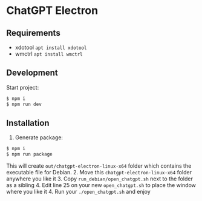 # ChatGPT Electron

## Requirements

- xdotool `apt install xdotool`
- wmctrl `apt install wmctrl`

## Development

Start project:

```sh
$ npm i
$ npm run dev
```

## Installation

1. Generate package:
```sh
$ npm i
$ npm run package
```
This will create `out/chatgpt-electron-linux-x64` folder which contains the executable file for Debian.
2. Move this `chatgpt-electron-linux-x64` folder anywhere you like it
3. Copy `run_debian/open_chatgpt.sh` next to the folder as a sibling
4. Edit line 25 on your new `open_chatgpt.sh` to place the window where you like it
4. Run your `./open_chatgpt.sh` and enjoy
